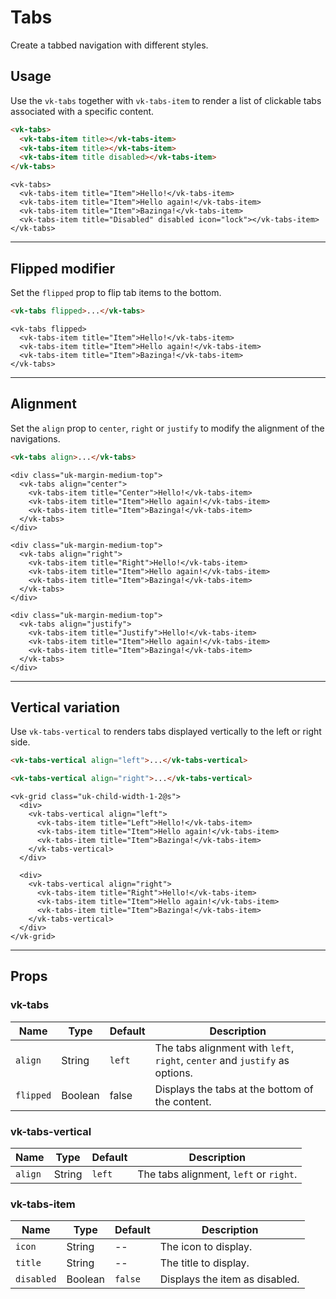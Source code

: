 # Tabs

<p class="uk-text-lead">Create a tabbed navigation with different styles.</p>

## Usage

Use the `vk-tabs` together with `vk-tabs-item` to render a list of clickable tabs associated with a specific content.

```html
<vk-tabs>
  <vk-tabs-item title></vk-tabs-item>
  <vk-tabs-item title></vk-tabs-item>
  <vk-tabs-item title disabled></vk-tabs-item>
</vk-tabs>
```

```example
<vk-tabs>
  <vk-tabs-item title="Item">Hello!</vk-tabs-item>
  <vk-tabs-item title="Item">Hello again!</vk-tabs-item>
  <vk-tabs-item title="Item">Bazinga!</vk-tabs-item>
  <vk-tabs-item title="Disabled" disabled icon="lock"></vk-tabs-item>
</vk-tabs>
```

***

## Flipped modifier

Set the `flipped` prop to flip tab items to the bottom.

```html
<vk-tabs flipped>...</vk-tabs>
```

```example
<vk-tabs flipped>
  <vk-tabs-item title="Item">Hello!</vk-tabs-item>
  <vk-tabs-item title="Item">Hello again!</vk-tabs-item>
  <vk-tabs-item title="Item">Bazinga!</vk-tabs-item>
</vk-tabs>
```

***

## Alignment

Set the `align` prop to `center`, `right` or `justify` to modify the alignment of the navigations.

```html
<vk-tabs align>...</vk-tabs>
```

```example
<div class="uk-margin-medium-top">
  <vk-tabs align="center">
    <vk-tabs-item title="Center">Hello!</vk-tabs-item>
    <vk-tabs-item title="Item">Hello again!</vk-tabs-item>
    <vk-tabs-item title="Item">Bazinga!</vk-tabs-item>
  </vk-tabs>
</div>

<div class="uk-margin-medium-top">
  <vk-tabs align="right">
    <vk-tabs-item title="Right">Hello!</vk-tabs-item>
    <vk-tabs-item title="Item">Hello again!</vk-tabs-item>
    <vk-tabs-item title="Item">Bazinga!</vk-tabs-item>
  </vk-tabs>
</div>

<div class="uk-margin-medium-top">
  <vk-tabs align="justify">
    <vk-tabs-item title="Justify">Hello!</vk-tabs-item>
    <vk-tabs-item title="Item">Hello again!</vk-tabs-item>
    <vk-tabs-item title="Item">Bazinga!</vk-tabs-item>
  </vk-tabs>
</div>
```

***

## Vertical variation

Use `vk-tabs-vertical` to renders tabs displayed vertically to the left or right side. 

```html
<vk-tabs-vertical align="left">...</vk-tabs-vertical>

<vk-tabs-vertical align="right">...</vk-tabs-vertical>
```

```example
<vk-grid class="uk-child-width-1-2@s">
  <div>
    <vk-tabs-vertical align="left">
      <vk-tabs-item title="Left">Hello!</vk-tabs-item>
      <vk-tabs-item title="Item">Hello again!</vk-tabs-item>
      <vk-tabs-item title="Item">Bazinga!</vk-tabs-item>
    </vk-tabs-vertical>
  </div>

  <div>
    <vk-tabs-vertical align="right">
      <vk-tabs-item title="Right">Hello!</vk-tabs-item>
      <vk-tabs-item title="Item">Hello again!</vk-tabs-item>
      <vk-tabs-item title="Item">Bazinga!</vk-tabs-item>
    </vk-tabs-vertical>
  </div>
</vk-grid>
```

***

## Props

### vk-tabs

| Name | Type | Default | Description |
|------|------|---------|-------------|
| `align` | String | `left` | The tabs alignment with `left`, `right`, `center` and `justify` as options. |
| `flipped` | Boolean | false | Displays the tabs at the bottom of the content. |

### vk-tabs-vertical

| Name | Type | Default | Description |
|------|------|---------|-------------|
| `align` | String | `left` | The tabs alignment, `left` or `right`. |

### vk-tabs-item

| Name | Type | Default | Description |
|------|------|---------|-------------|
| `icon`  | String | -- | The icon to display. |
| `title` | String | -- | The title to display. |
| `disabled` | Boolean | `false` | Displays the item as disabled. |
